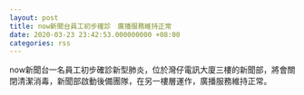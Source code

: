 ```yaml
---
layout: post
title: now新聞台員工初步確診　廣播服務維持正常
date: 2020-03-23 23:42:53.000000000 +08:00
categories: rss
---
```


now新聞台一名員工初步確診新型肺炎，位於灣仔電訊大廈三樓的新聞部，將會關閉清潔消毒，新聞部啟動後備團隊，在另一樓層運作，廣播服務維持正常。
